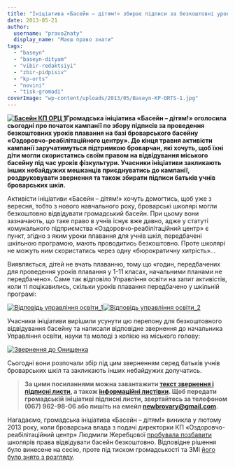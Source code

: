 ```yaml
---
title: "Ініціатива «Басейн – дітям!» збирає підписи за безкоштовні уроки плавання для школярів"
date: 2013-05-21
author: 
  username: "pravoZnaty"
  display_name: "Маєш право знати"
tags: 
  - "baseyn"
  - "baseyn-dityam"
  - "vibir-redaktsiyi"
  - "zbir-pidpisiv"
  - "kp-orts"
  - "novini"
  - "tisk-gromadi"
coverImage: "wp-content/uploads/2013/05/Baseyn-KP-ORTS-1.jpg"
---
```


**[![Басейн КП ОРЦ 1](https://mpz.brovary.org/wp-content/uploads/2013/05/Baseyn-KP-ORTS-1.jpg)](https://mpz.brovary.org/wp-content/uploads/2013/05/Baseyn-KP-ORTS-1.jpg)Громадська ініціатива «Басейн – дітям!» оголосила сьогодні про початок кампанії по збору підписів за проведення безкоштовних уроків плавання на базі броварського басейну «Оздоровчо-реабілітаційного центру». До кінця травня активісти кампанії заручатимуться підтримкою броварчан, які хочуть, щоб їхні діти могли скористатись своїм правом на відвідування міського басейну під час уроків фізкультури. Учасники ініціативи закликають інших небайдужих мешканців приєднуватись до кампанії, роздруковувати звернення та також збирати підписи батьків учнів броварських шкіл.**

Активісти ініціативи «Басейн – дітям!» хочуть домогтись, щоб уже з вересня, тобто з нового навчального року, броварські школярі могли безкоштовно відвідувати громадський басейн. При цьому вони зазначають, що таке право в учнів існує вже давно, адже у статуті комунального підприємства «Оздоровчо-реабілітаційний центр» є пункт, згідно з яким уроки плавання для учнів шкіл, передбачені шкільною програмою, мають проводитись безкоштовно. Проте школярі не можуть ним скористатись через одну «бюрократичну хитрість»…

Виявляється, дітей не вчать плаванню, тому що «годин, передбачених для проведення уроків плавання у 1-11 класах, начальними планами не передбачено». Саме так відповіло Управління освіти на запит активістів, коли ті поцікавились, скільки уроків плавання передбачено у шкільній програмі:

[![Відповідь управління освіти_1](https://mpz.brovary.org/wp-content/uploads/2013/05/Vidpovid-upravlinnya-osviti_1.jpg)](https://mpz.brovary.org/wp-content/uploads/2013/05/Vidpovid-upravlinnya-osviti_1.jpg)[![Відповідь управління освіти_2](https://mpz.brovary.org/wp-content/uploads/2013/05/Vidpovid-upravlinnya-osviti_2.jpg)](https://mpz.brovary.org/wp-content/uploads/2013/05/Vidpovid-upravlinnya-osviti_2.jpg)

Учасники ініціативи вирішили усунути цю перепону для безкоштовного відвідування басейну та написали відповідне звернення до начальника Управління освіти, науки та молоді з копією на міського голову:

[![Звернення до Онищенка](https://mpz.brovary.org/wp-content/uploads/2013/05/Zvernennya-do-Onishhenka.png)](https://mpz.brovary.org/wp-content/uploads/2013/05/Zvernennya-do-Onishhenka.png)

Сьогодні вони розпочали збір під цим зверненням серед батьків учнів броварських шкіл та закликають інших небайдужих долучатись.

> **За цими посиланнями можна завантажити [текст звернення і підписні листи](https://mpz.brovary.org/wp-content/uploads/2013/05/Zvernennya-do-Onishhenka-onlayn.docx), а також [інформаційні листівки](https://mpz.brovary.org/wp-content/uploads/2013/05/Listivka-Baseyn-Onishhenko.docx). Щоб передати громадській ініціативі підписні листи, звертайтесь за телефоном (067) 962-98-06 або пишіть на емейл [newbrovary@gmail.com](mailto:newbrovary@gmail.com).**

Нагадаємо, громадська ініціатива «Басейн – дітям!» виникла у лютому 2013 року, коли броварська влада з подачі директорки КП «Оздоровчо-реабілітаційний центр» Людмили Жеребцової [пробувала позбавити](https://mpz.brovary.org/deputati-planuyut-ostatochno-zabrati-baseyn-u-shkolyariv/) школярів права відвідувати басейн безкоштовно. Відповідне рішення було винесене на сесію, проте під тиском громадськості та ЗМІ [його було знято з розгляду](https://mpz.brovary.org/deputati-ne-riziknuli-zabrati-baseyn-u-brovarchan/).
